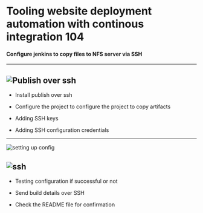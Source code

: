 # Tooling website deployment automation with continous integration 104


#### Configure jenkins to copy files to NFS server via SSH

---
![Publish over ssh](https://github.com/user-attachments/assets/5266b035-a092-4254-9f5f-8528fd1ee3eb)
---
+ Install publish over ssh

+ Configure the project to configure the project to copy artifacts

+ Adding SSH keys

+ Adding SSH configuration credentials

---
![setting up config](https://github.com/user-attachments/assets/69b14bf0-de77-4f20-8864-0846c25b642b)

![ssh](https://github.com/user-attachments/assets/a758404e-0aaf-4bc0-9da9-f8b8ab7df2ad)
---

+ Testing configuration if successful or not

+ Send build details over SSH

+ Check the README file for confirmation
